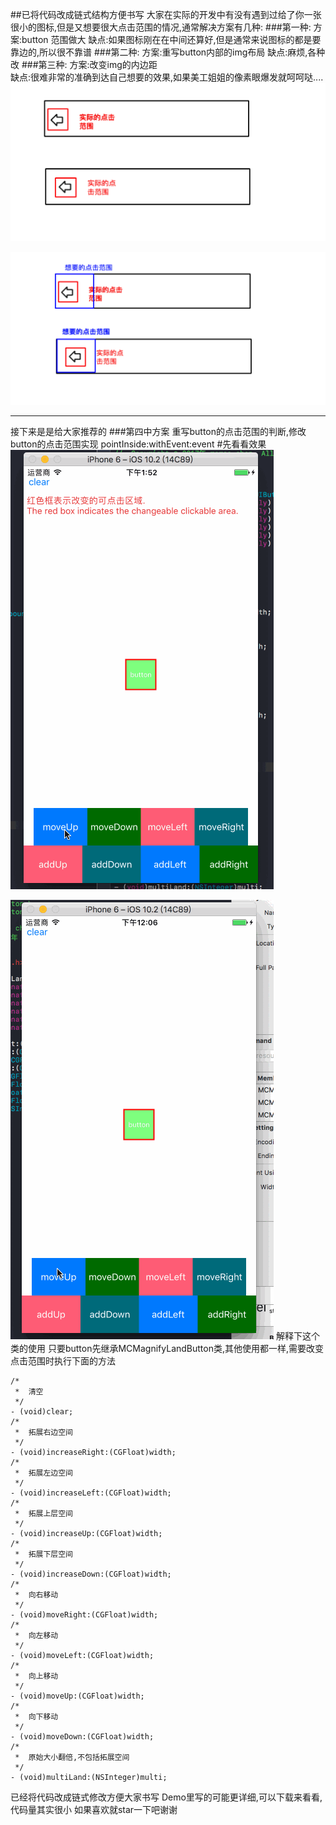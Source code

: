 ##已将代码改成链式结构方便书写
大家在实际的开发中有没有遇到过给了你一张很小的图标,但是又想要很大点击范围的情况,通常解决方案有几种:
###第一种:
方案:button 范围做大 
缺点:如果图标刚在在中间还算好,但是通常来说图标的都是要靠边的,所以很不靠谱
###第二种:
方案:重写button内部的img布局 
缺点:麻烦,各种改
###第三种:
方案:改变img的内边距  
缺点:很难非常的准确到达自己想要的效果,如果美工姐姐的像素眼爆发就呵呵哒....
![Snip20170106_23.png](https://github.com/CZXBigBrother/MCMagnifyLandButton/blob/master/Gif/Snip20170106_23.png)

![Snip20170106_24.png](https://github.com/CZXBigBrother/MCMagnifyLandButton/blob/master/Gif/Snip20170106_24.png)

---
接下来是是给大家推荐的
###第四中方案
重写button的点击范围的判断,修改button的点击范围实现 pointInside:withEvent:event 
#先看看效果
![click2.gif](https://github.com/CZXBigBrother/MCMagnifyLandButton/blob/master/Gif/click2.gif)

![click.gif](https://github.com/CZXBigBrother/MCMagnifyLandButton/blob/master/Gif/click.gif)
解释下这个类的使用
只要button先继承MCMagnifyLandButton类,其他使用都一样,需要改变点击范围时执行下面的方法
```
/*
 *  清空
 */
- (void)clear;
/*
 *  拓展右边空间
 */
- (void)increaseRight:(CGFloat)width;
/*
 *  拓展左边空间
 */
- (void)increaseLeft:(CGFloat)width;
/*
 *  拓展上层空间
 */
- (void)increaseUp:(CGFloat)width;
/*
 *  拓展下层空间
 */
- (void)increaseDown:(CGFloat)width;
/*
 *  向右移动
 */
- (void)moveRight:(CGFloat)width;
/*
 *  向左移动
 */
- (void)moveLeft:(CGFloat)width;
/*
 *  向上移动
 */
- (void)moveUp:(CGFloat)width;
/*
 *  向下移动
 */
- (void)moveDown:(CGFloat)width;
/*
 *  原始大小翻倍,不包括拓展空间
 */
- (void)multiLand:(NSInteger)multi;
```
已经将代码改成链式修改方便大家书写
Demo里写的可能更详细,可以下载来看看,代码量其实很小
如果喜欢就star一下吧谢谢
